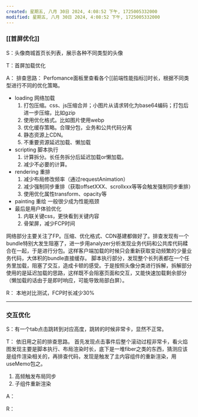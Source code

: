 ```yaml
---
created: 星期五, 八月 30日 2024, 4:08:52 下午, 1725005332000
modified: 星期五, 八月 30日 2024, 4:08:52 下午, 1725005332000
---
```



### [[首屏优化]]
S：头像商城首页长列表，展示各种不同类型的头像

T：首屏加载优化

A：
排查思路：
Perfomance面板里查看各个[[前端性能指标]]时长，根据不同类型进行不同的优化策略。
- loading 网络加载
	1. 打包压缩。css、js压缩合并；小图片从请求转化为base64编码；打包后进一步压缩，比如gzip
	2. 使用优化格式。比如图片使用webp
	3. 优化缓存策略。合理分包，业务和公共代码分离
	4. 静态资源上CDN。
	5. 不重要资源延迟加载、懒加载
- scripting 脚本执行
	1. 计算拆分。长任务拆分后延迟加载or懒加载。
	2. 减少不必要的计算。
- rendering 重排
	1. 减少布局修改频率（通过requestAnimation）
	2. 减少强制同步重排（获取offsetXXX、scrollxxx等等会触发强制同步重排）
	3. 使用优化属性transform、opacity等
- painting 重绘
	一般很少成为性能瓶颈
- 最后是用户体验优化
	1. 内联关键css，更快看到关键内容
	2. 骨架屏，减少FCP时间

网络部分主要关注了FP。压缩、优化格式、CDN基建都做好了。排查发现有一个bundle特别大发生阻塞了，进一步用analyzer分析发现业务代码和公共库代码糅合在一起，于是进行分包。这样客户端加载的时候只会重新获取变动频繁的少量业务代码，大体积的bundle直接缓存。
	脚本执行部分，发现整个长列表都在一个任务里加载，阻塞了交互，造成卡顿的感受。于是按照头像分类进行拆解，拆解部分使用的是延迟加载的思路，这样既不会阻塞页面和交互，又能快速加载剩余部分（懒加载的话由于是即时响应，可能导致局部白屏）。


R：
本地对比测试，FCP时长减少30%


---

### 交互优化
S：有一个tab点击跳转到对应高度，跳转的时候非常卡，显然不正常。

T：
依旧用之前的排查思路。
首先发现点击事件后整个滚动过程非常卡，看火焰图发现主要是脚本执行、布局渲染时长，底下是一堆fiber之类的东西，猜测应该是组件渲染相关的，再排查代码，发现是触发了主内容组件的重新渲染，用useMemo包之。
1. 高频触发布局同步
2. 子组件重新渲染


A：

R：



